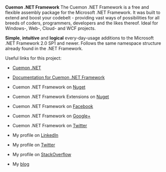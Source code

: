 **Cuemon .NET Framework**
The Cuemon .NET Framework is a free and flexible assembly package for the Microsoft .NET Framework. It was built to extend and boost your codebelt - providing vast ways of possibilities for all breeds of coders, programmers, developers and the likes thereof. Ideal for Windows-, Web-, Cloud- and WCF projects.

**Simple**, **intuitive** and **logical** every-day-usage additions to the Microsoft .NET Framework 2.0 SP1 and newer. Follows the same namespace structure already found in the .NET Framework.

Useful links for this project:

* [Cuemon .NET](http://www.cuemon.net/)
* [Documentation for Cuemon .NET Framework](http://library.cuemon.net/)
* Cuemon .NET Framework on [Nuget](https://www.nuget.org/packages/Cuemon)
* Cuemon .NET Framework Extensions on [Nuget](https://www.nuget.org/packages/Cuemon.Extensions)
* Cuemon .NET Framework on [Facebook](http://www.facebook.com/Cuemon)
* Cuemon .NET Framework on [Google+](https://plus.google.com/+CuemonNet)
* Cuemon .NET Framework on [Twitter](https://twitter.com/Cuemon)

* My profile on [LinkedIn](http://dk.linkedin.com/in/gimlichael)
* My profile on [Twitter](https://twitter.com/gimlichael)
* My profile on [StackOverflow](http://stackoverflow.com/users/175073/michael-mortensen)
* My [blog](http://www.cuemon.net/blog/)
